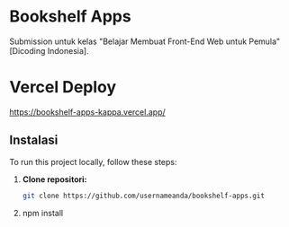 # Bookshelf Apps

Submission untuk kelas "Belajar Membuat Front-End Web untuk Pemula" [Dicoding Indonesia].

# Vercel Deploy
  https://bookshelf-apps-kappa.vercel.app/

## Instalasi

To run this project locally, follow these steps:

1. **Clone repositori:**

   ```bash
   git clone https://github.com/usernameanda/bookshelf-apps.git

2. npm install   

